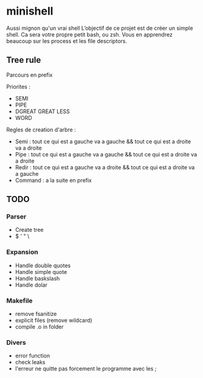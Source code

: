 # minishell
Aussi mignon qu'un vrai shell
L’objectif de ce projet est de créer un simple shell. Ca sera votre propre petit bash, ou zsh. Vous en apprendrez beaucoup sur les process et les file descriptors.

## Tree rule
Parcours en prefix

Priorites :
- SEMI
- PIPE
- DGREAT GREAT LESS
- WORD

Regles de creation d'arbre :
- Semi : tout ce qui est a gauche va a gauche && tout ce qui est a droite va a droite
- Pipe : tout ce qui est a gauche va a gauche && tout ce qui est a droite va a droite
- Redir : tout ce qui est a gauche va a droite && tout ce qui est a droite va a gauche
- Command : a la suite en prefix

## TODO

### Parser
- Create tree
- $ ' " \

### Expansion
- Handle double quotes
- Handle simple quote
- Handle baskslash
- Handle dolar

### Makefile
- remove fsanitize
- explicit files (remove wildcard)
- compile .o in folder

### Divers
- error function
- check leaks
- l'erreur ne quitte pas forcement le programme avec les ;
